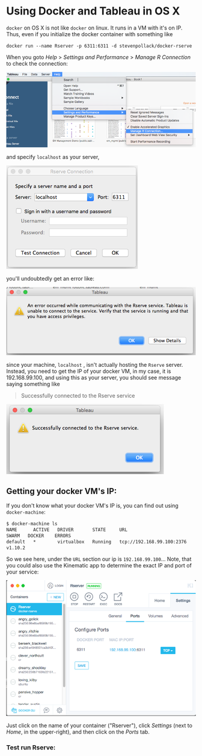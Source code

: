 Using Docker and Tableau in OS X
====================


`docker` on OS X is not like `docker` on linux. It runs in a VM with it's on IP. Thus,
even if you initialize the docker container with something like

```
docker run --name Rserver -p 6311:6311 -d stevenpollack/docker-rserve
```

When you goto _Help_ > _Settings and Performance_ > _Manage R Connection_ to check the connection:

![](manage_r_connection.png)

and specify `localhost` as your server,

![](try_localhost.png)

you'll undoubtedly get an error like:

![](connection_error.png)

since your machine, `localhost`	, isn't actually hosting the `Rserve` server. Instead, you
need to get the IP of your docker VM, in my case, it is 192.168.99.100, and using this as your
server, you should see message saying something like

> Successfully connected to the Rserve service

![](connection_successful.png)

## Getting your docker VM's IP:

If you don't know what your docker VM's IP is, you can find out using `docker-machine`:

```
$ docker-machine ls
NAME      ACTIVE   DRIVER       STATE     URL                         SWARM   DOCKER    ERRORS
default   *        virtualbox   Running   tcp://192.168.99.100:2376           v1.10.2
```
So we see here, under the `URL` section our ip is `192.168.99.100`... Note, that you
could also use the Kinematic app to determine the exact IP and port of your service:

![](kinematic_screenshot.png)

Just click on the name of your container ("Rserver"), click _Settings_ (next to _Home_, in the upper-right), and then click on the _Ports_ tab.

### Test run Rserve:
